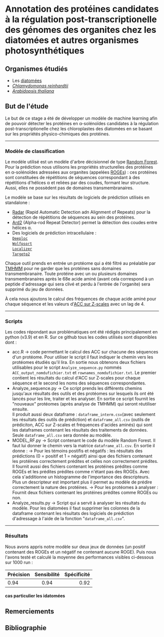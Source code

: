 # __Annotation des protéines candidates à la régulation post-transcriptionelle des génomes des organites chez les diatomées et autres organismes photosynthétiques__

## Organismes étudiés

* Les [diatomées](https://www.researchgate.net/publication/338043776_Diatom_Molecular_Research_Comes_of_Age_Model_Species_for_Studying_Phytoplankton_Biology_and_Diversity)
* [*Chlamydomonas reinhardtii*](https://www.ncbi.nlm.nih.gov/pmc/articles/PMC6713297/)
* [*Arabidopsis thaliana*](https://nph.onlinelibrary.wiley.com/doi/epdf/10.1111/nph.13687)


## But de l'étude

Le but de ce stage a été de développer un modèle de machine learning afin de pouvoir détecter les protéines en α-solénoïdes candidates à la régulation post-transcriptionelle chez les chloroplastes des diatomées en se basant sur les propriétés physico-chimiques des protéines.

-----

### Modèle de classification

Le modèle utilisé est un modèle d'arbre décisionnel de type [Random Forest](https://scikit-learn.org/stable/modules/generated/sklearn.ensemble.RandomForestClassifier.html).   
Pour la prédiction nous utilisons les propriétés structurelles des protéines en α-solénoïdes adressées aux organites (appelées [ROGEs](https://www.ncbi.nlm.nih.gov/pmc/articles/PMC4558696/)) : ces protéines sont constituées de répétitions de séquences correspondant à des répétitions d'hélices α et reliées par des coudes, formant leur structure. Aussi, elles ne possèdent pas de domaines transmembranaires.   
    
Le modèle se base sur les résultats de logiciels de prédiction utilisés en standalone :
* [Radar](https://www.ebi.ac.uk/Tools/pfa/radar/) (Rapid Automatic Detection adn Alignment of Repeats) pour la détection de répétitions de séquences au sein des protéines.
* [Ard2](https://bio.tools/ard2) (Alpha-rod Repeat Detector) permet la détection des coudes entre hélices α.
* Des logiciels de prédiction intracellulaire :   
[`Deeploc`](https://services.healthtech.dtu.dk/service.php?DeepLoc-1.0)     
[`Wolfpsort`](https://wolfpsort.hgc.jp/)     
[`Localizer`](https://localizer.csiro.au/)     
[`Targetp2`](https://services.healthtech.dtu.dk/service.php?TargetP-2.0)     

Chaque outil prends en entrée un protéome qui a été filtré au préalable par [TMHMM](https://services.healthtech.dtu.dk/service.php?TMHMM-2.0) pour ne garder que les protéines sans domaines transmembranaire. Toute protéine avec un ou plusieurs domaines transmembranaires après le 68e acide aminé (avant cela correspond à un peptide d'adressage qui sera clivé et perdu à l'entrée de l'organite) sera supprimé du jeu de données.

À cela nous ajoutons le calcul des fréquences de chaque acide aminé pour chaque séquence et les valeurs d'[ACC sur Z-scales](https://pubmed.ncbi.nlm.nih.gov/32731621/) avec un lag de 4.

-----

### Scripts

Les codes répondant aux problématiques ont été rédigés principalement en python (v3.9) et en R.
Sur ce github tous les codes utilisés sont disponibles dont :    
* acc.R -> code permettant le calcul des ACC sur chacune des séquences d'un protéome. Pour utiliser le script il faut indiquer le chemin vers les protéomes étudiés qu'il lira. En sortie nous obtenons deux fichiers utilisables pour le script `Analyze_sequence.py` nommés `ACC_output_nomdufichier.txt` et `rownames_nomdufichier.txt`.    Le premier contient les résultats du calcul d'ACC sur Z-scales pour chaque séquence et le second les noms des séquences correspondantes.
* Analyze_sequence.py -> Ce script prends les différents chemins jusqu'aux résultats des outils et des protéomes sur lesquels ils ont été lancés pour les lire, traiter et les analyser. En sortie ce script fournit les "nouveaux" protéomes (après analyse de TMHMM) qui seront réutiliser ensuite.    
Il produit aussi deux dataframe : `dataframe_interm.csv`(avec seulement les résultats des outils de prédiction) et `dataframe_all.csv` (outils de prédiciton, ACC sur Z-scales et fréquences d'acides aminés) qui sont les dataframes contenant les résultats des traitements de données. Seule `dataframe_all.csv` sera donnée au modèle. 
* MODEL_RF.py -> Script contenant le code du modèle Random Forest. Il faut lui donner le chemin vers la matrice `dataframe_all.csv`. En sortie il donne :
-> Pour les témoins postifis et négatifs : les résultats des prédictions (0 = positif et 1 = négatif) ainsi que des fichiers contenant les protéines correctement prédites et celles non correctement prédites. Il fournit aussi des fichiers contenant les protéines prédites comme ROGEs et les prédites prédites comme n'étant pas des ROGEs. Avec cela s'additionne un histogramme de l'importance des descripteurs. Plus un descripteur est important plus il permet au modèle de prédire correctement la nature des protéines.
-> Pour les protéomes à analyser : Fournit deux fichiers contenant les protéines prédites comme ROGEs ou non.
* Analyze_results.py -> Script qui a servit à analyser les résultats du modèle. Pour les diatomées il faut supprimer les colonnes de la dataframe contenant les résultats des logiciels de prédiction d'adressage à l'aide de la fonction "`dataframe_all.csv`".


-----

### Résultats

Nous avons appris notre modèle sur deux jeux de données (un positif contenant des ROGEs et un négatif ne contenant aucune ROGE). Puis nous l'avons testé et calculé la moyenne des performances visibles ci-dessous sur 1000 run :    
    
<p align="center"> 
    
| Précision   |      Sensibilité      |  Spécificité |
|----------|:-------------:|------:|
| 0.94 |  0.94 | 0.92 |     
    
</p>
    
#### cas particulier les idatomées
    
## Remerciements

## Bibliographie


